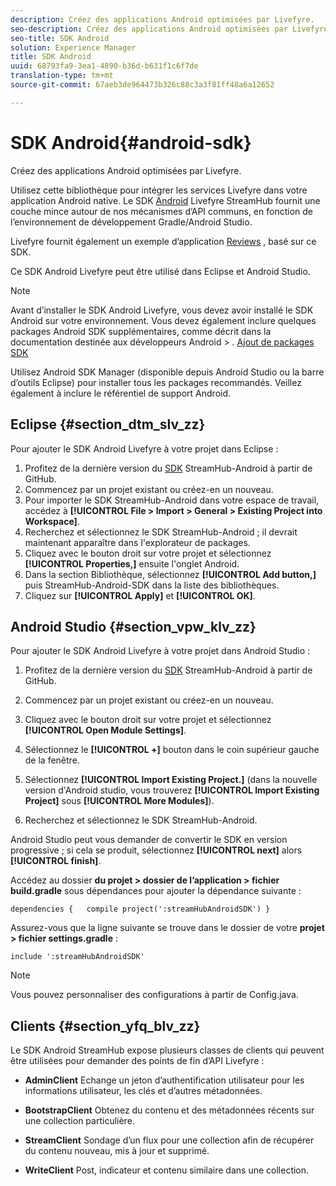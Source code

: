 ```yaml
---
description: Créez des applications Android optimisées par Livefyre.
seo-description: Créez des applications Android optimisées par Livefyre.
seo-title: SDK Android
solution: Experience Manager
title: SDK Android
uuid: 68793fa9-3ea1-4890-b36d-b631f1c6f7de
translation-type: tm+mt
source-git-commit: 67aeb3de964473b326c88c3a3f81ff48a6a12652

---
```



# SDK Android{#android-sdk}

Créez des applications Android optimisées par Livefyre.

Utilisez cette bibliothèque pour intégrer les services Livefyre dans votre application Android native. Le SDK [Android](https://github.com/Livefyre/StreamHub-Android-SDK) Livefyre StreamHub fournit une couche mince autour de nos mécanismes d’API communs, en fonction de l’environnement de développement Gradle/Android Studio.

Livefyre fournit également un exemple d’application [Reviews](https://github.com/Livefyre/StreamHub-iOS-Reviews-App) , basé sur ce SDK.

Ce SDK Android Livefyre peut être utilisé dans Eclipse et Android Studio.

>[!NOTE]
>
>Avant d’installer le SDK Android Livefyre, vous devez avoir installé le SDK [](https://developer.android.com/sdk/index.html) Android sur votre environnement. Vous devez également inclure quelques packages Android SDK supplémentaires, comme décrit dans la documentation destinée aux développeurs Android &gt; .
>[Ajout de packages SDK](https://developer.android.com/sdk/installing/adding-packages.html)

Utilisez Android SDK Manager (disponible depuis Android Studio ou la barre d’outils Eclipse) pour installer tous les packages recommandés. Veillez également à inclure le référentiel de support Android.

## Eclipse {#section_dtm_slv_zz}

Pour ajouter le SDK Android Livefyre à votre projet dans Eclipse :

1. Profitez de la dernière version du [SDK](https://github.com/Livefyre/StreamHub-Android-SDK) StreamHub-Android à partir de GitHub.
1. Commencez par un projet existant ou créez-en un nouveau.
1. Pour importer le SDK StreamHub-Android dans votre espace de travail, accédez à **[!UICONTROL File > Import > General > Existing Project into Workspace]**.
1. Recherchez et sélectionnez le SDK StreamHub-Android ; il devrait maintenant apparaître dans l'explorateur de packages.
1. Cliquez avec le bouton droit sur votre projet et sélectionnez **[!UICONTROL Properties,]** ensuite l'onglet Android.
1. Dans la section Bibliothèque, sélectionnez **[!UICONTROL Add button,]** puis StreamHub-Android-SDK dans la liste des bibliothèques.
1. Cliquez sur **[!UICONTROL Apply]** et **[!UICONTROL OK]**.

## Android Studio {#section_vpw_klv_zz}

Pour ajouter le SDK Android Livefyre à votre projet dans Android Studio :

1. Profitez de la dernière version du [SDK](https://github.com/Livefyre/StreamHub-Android-SDK) StreamHub-Android à partir de GitHub.
1. Commencez par un projet existant ou créez-en un nouveau.
1. Cliquez avec le bouton droit sur votre projet et sélectionnez **[!UICONTROL Open Module Settings]**.
1. Sélectionnez le **[!UICONTROL +]** bouton dans le coin supérieur gauche de la fenêtre.
1. Sélectionnez **[!UICONTROL Import Existing Project.]** (dans la nouvelle version d'Android studio, vous trouverez **[!UICONTROL Import Existing Project]** sous **[!UICONTROL More Modules]**).

1. Recherchez et sélectionnez le SDK StreamHub-Android.

Android Studio peut vous demander de convertir le SDK en version progressive ; si cela se produit, sélectionnez **[!UICONTROL next]** alors **[!UICONTROL finish]**.

Accédez au dossier **du projet &gt; dossier de l’application &gt; fichier build.gradle** sous dépendances pour ajouter la dépendance suivante :

```
dependencies {   compile project(':streamHubAndroidSDK') } 
```

Assurez-vous que la ligne suivante se trouve dans le dossier de votre **projet &gt; fichier settings.gradle** :

```
include ':streamHubAndroidSDK' 
```

>[!NOTE]
>
>Vous pouvez personnaliser des configurations à partir de Config.java.

## Clients {#section_yfq_blv_zz}

Le SDK Android StreamHub expose plusieurs classes de clients qui peuvent être utilisées pour demander des points de fin d’API Livefyre :

* **AdminClient** Echange un jeton d’authentification utilisateur pour les informations utilisateur, les clés et d’autres métadonnées.

* **BootstrapClient** Obtenez du contenu et des métadonnées récents sur une collection particulière.

* **StreamClient** Sondage d’un flux pour une collection afin de récupérer du contenu nouveau, mis à jour et supprimé.

* **WriteClient** Post, indicateur et contenu similaire dans une collection.

